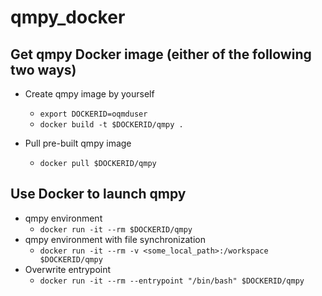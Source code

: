 # qmpy_docker

## Get qmpy Docker image (either of the following two ways)
- Create qmpy image by yourself
  - `export DOCKERID=oqmduser`
  - `docker build -t $DOCKERID/qmpy .`
  
- Pull pre-built qmpy image
  - `docker pull $DOCKERID/qmpy`

## Use Docker to launch qmpy
  - qmpy environment
    - `docker run -it --rm $DOCKERID/qmpy`
  - qmpy environment with file synchronization
    - `docker run -it --rm -v <some_local_path>:/workspace $DOCKERID/qmpy`
  - Overwrite entrypoint 
    - `docker run -it --rm --entrypoint "/bin/bash" $DOCKERID/qmpy`
